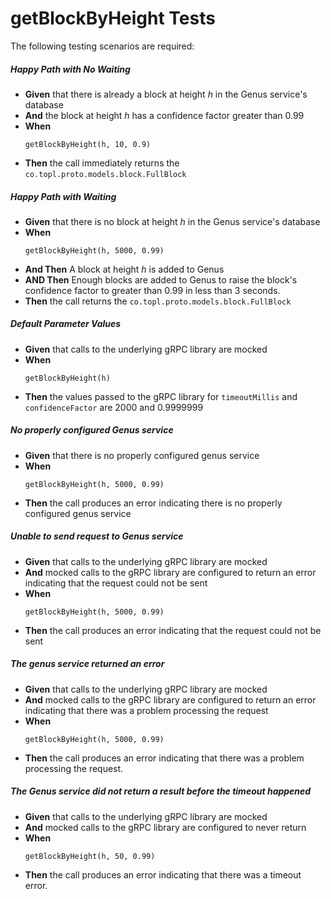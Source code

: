 # getBlockByHeight Tests

The following testing scenarios are required:

##### Happy Path with No Waiting

* **Given** that there is already a block at height *h* in the Genus service's database
* **And** the block at height *h* has a confidence factor greater than 0.99
* **When**
    ```
    getBlockByHeight(h, 10, 0.9)
    ```
* **Then** the call immediately returns the `co.topl.proto.models.block.FullBlock`

##### Happy Path with Waiting

* **Given** that there is no block at height *h* in the Genus service's database
* **When**
    ```
    getBlockByHeight(h, 5000, 0.99)
    ```
* **And Then** A block at height *h* is added to Genus
* **AND Then** Enough blocks are added to Genus to raise the block's confidence factor to greater than 0.99 in
  less than 3 seconds.
* **Then** the call returns the `co.topl.proto.models.block.FullBlock`

##### Default Parameter Values

* **Given** that calls to the underlying gRPC library are mocked
* **When**
    ```
    getBlockByHeight(h)
    ```
* **Then** the values passed to the gRPC library for `timeoutMillis` and `confidenceFactor` are 2000 and 0.9999999

##### No properly configured Genus service

* **Given** that there is no properly configured genus service
* **When**
    ```
    getBlockByHeight(h, 5000, 0.99)
    ```
* **Then** the call produces an error indicating there is no properly configured genus service

##### Unable to send request to Genus service

* **Given** that calls to the underlying gRPC library are mocked
* **And** mocked calls to the gRPC library are configured to return an error indicating that the request could not be
  sent
* **When**
    ```
    getBlockByHeight(h, 5000, 0.99)
    ```
* **Then** the call produces an error indicating that the request could not be sent

##### The genus service returned an error

* **Given** that calls to the underlying gRPC library are mocked
* **And** mocked calls to the gRPC library are configured to return an error indicating that there was a problem
  processing the request
* **When**
    ```
    getBlockByHeight(h, 5000, 0.99)
    ```
* **Then** the call produces an error indicating that there was a problem processing the request.

##### The Genus service did not return a result before the timeout happened

* **Given** that calls to the underlying gRPC library are mocked
* **And** mocked calls to the gRPC library are configured to never return
* **When**
    ```
    getBlockByHeight(h, 50, 0.99)
    ```
* **Then** the call produces an error indicating that there was a timeout error.
